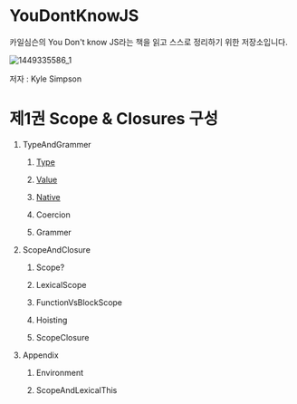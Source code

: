 # YouDontKnowJS
카일심슨의 You Don't know JS라는 책을 읽고 스스로 정리하기 위한 저장소입니다.

![1449335586_1](https://user-images.githubusercontent.com/55838461/72202563-4ed3b680-34a4-11ea-999f-ead2fdd40e84.jpg)

저자 : Kyle Simpson


# 제1권 Scope & Closures 구성

1. TypeAndGrammer
   1. [Type](https://github.com/leeshinyook/YouDontKnowJS/blob/master/TypeAndGrammer/Type.md)

   2. [Value](https://github.com/leeshinyook/YouDontKnowJS/blob/master/TypeAndGrammer/Value.md)

   3. [Native](https://github.com/leeshinyook/YouDontKnowJS/blob/master/TypeAndGrammer/Native.md)

   4. Coercion

   5. Grammer

2. ScopeAndClosure
   1. Scope?

   2. LexicalScope

   3. FunctionVsBlockScope

   4. Hoisting

   5. ScopeClosure

3. Appendix
   1. Environment
   
   2. ScopeAndLexicalThis